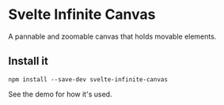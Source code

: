 # Svelte Infinite Canvas

A pannable and zoomable canvas that holds movable elements.

## Install it

```
npm install --save-dev svelte-infinite-canvas
```

See the demo for how it's used.
